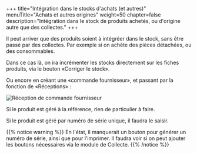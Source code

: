 +++
title="Intégration dans le stocks d'achats (et autres)"
menuTitle="Achats et autres origines"
weight=50
chapter=false
description="Intégration dans le stock de produits achetés, ou d'origine autre que des collectes."
+++

Il peut arriver que des produits soient à intégréer dans le stock, sans être
passé par des collectes.
Par exemple si on achète des pièces détachées, ou des consommables.

Dans ce cas là, on ira incrémenter les stocks directement sur les fiches
produits, via le bouton «Corriger le stock».

Ou encore en créant une «commande fournisseur», et passant par la fonction
de «Réceptions» :

![Réception de commande fournisseur](./../images/dolibarr_order_reception.png?classes=shadow,border&height=400px)

Si le produit est géré à la référence, rien de particulier à faire.

Si le produit est géré par numéro de série unique, il faudra le saisir.

{{% notice warning %}}
En l'état, il manquerait un bouton pour générer un numéro de série, ainsi que pour l'imprimer.
Il faudra voir si on peut ajouter les boutons nécessaires via le module de Collecte.
{{% /notice %}}
